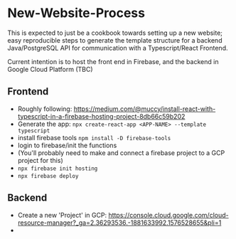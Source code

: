 # New-Website-Process
This is expected to just be a cookbook towards setting up a new website; easy reproducible steps to generate the template structure for a backend Java/PostgreSQL API for communication with a Typescript/React Frontend.

Current intention is to host the front end in Firebase, and the backend in Google Cloud Platform (TBC)

## Frontend
* Roughly following: https://medium.com/@muccy/install-react-with-typescript-in-a-firebase-hosting-project-8db66c59b202
* Generate the app:
`npx create-react-app <APP-NAME> --template typescript`
* install firebase tools
`npm install -D firebase-tools`
* login to firebase/init the functions
* (You'll probably need to make and connect a firebase project to a GCP project for this)
* `npx firebase init hosting`
* `npx firebase deploy`



## Backend
* Create a new 'Project' in GCP:
https://console.cloud.google.com/cloud-resource-manager?_ga=2.36293536.-1881633992.1576528655&pli=1
* 